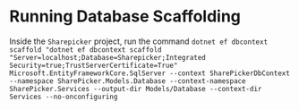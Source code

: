 # Running Database Scaffolding

Inside the `Sharepicker` project, run the command `dotnet ef dbcontext scaffold "dotnet ef dbcontext scaffold "Server=localhost;Database=Sharepicker;Integrated Security=true;TrustServerCertificate=True" Microsoft.EntityFrameworkCore.SqlServer --context SharePickerDbContext --namespace SharePicker.Models.Database --context-namespace SharePicker.Services --output-dir Models/Database --context-dir Services --no-onconfiguring`